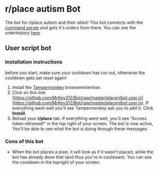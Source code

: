# r/place autism Bot

The bot for r/place autism and their allies! This bot connects with the [command server](https://github.com/PlaceAutism/Commando) and gets it's orders from there. You can see the orderhistory [here](https://placeautism.lostinthe.cloud).

## User script bot

### Installation instructions

before you start, make sure your cooldown has run out, otherwise the cooldown gets set reset again!

1. Install the [Tampermonkey](https://www.tampermonkey.net/) browserextention.
2. Click on this link: [https://github.com/MrKev312/Bot/raw/master/placenlbot.user.js](https://github.com/MrKev312/Bot/raw/master/placenlbot.user.js). If everything went well you'll see Tampermonkey ask you to add it. Click **Install**.
3. Reload your **r/place** tab. If everything went well, you'll see "Access token retrieved!" in the top right of your screen. The bot is now active, You'll be able to see what the bot is doing through these messages.

### Cons of this bot

- When the bot places a pixel, it will look as if it wasn't placed, while the bot has already done that (and thus you're in cooldown). You can see the cooldown in the topright of your screen.
